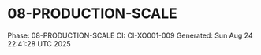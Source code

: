 # 08-PRODUCTION-SCALE
Phase: 08-PRODUCTION-SCALE
CI: CI-XO001-009
Generated: Sun Aug 24 22:41:28 UTC 2025
